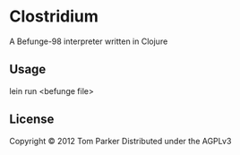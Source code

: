 # Clostridium

A Befunge-98 interpreter written in Clojure

## Usage

lein run &lt;befunge file&gt;

## License

Copyright © 2012 Tom Parker
Distributed under the AGPLv3
